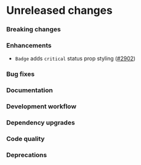 # Unreleased changes

### Breaking changes

### Enhancements

- `Badge` adds `critical` status prop styling ([#2902](https://github.com/Shopify/polaris-react/pull/2902))

### Bug fixes

### Documentation

### Development workflow

### Dependency upgrades

### Code quality

### Deprecations
